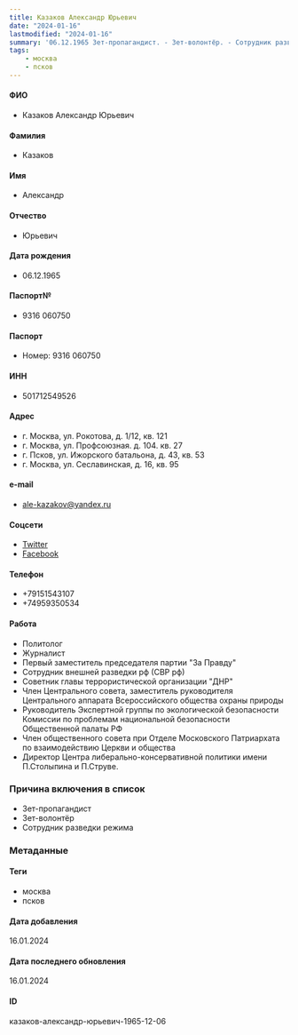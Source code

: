 ```yaml
---
title: Казаков Александр Юрьевич
date: "2024-01-16"
lastmodified: "2024-01-16"
summary: '06.12.1965 Зет-пропагандист. - Зет-волонтёр. - Сотрудник разведки режима'
tags: 
    - москва
    - псков
---
```

<!--# pp2-->
<!--## Фигурант-->
<!--### Личные данные-->
#### ФИО
- Казаков Александр Юрьевич
#### Фамилия
- Казаков
#### Имя
- Александр
#### Отчество
- Юрьевич
#### Дата рождения
- 06.12.1965
#### Паспорт№
- 9316 060750
#### Паспорт
- Номер: 9316 060750
#### ИНН
- 501712549526
#### Адрес
- г. Москва, ул. Рокотова, д. 1/12, кв. 121
- г. Москва, ул. Профсоюзная. д. 104. кв. 27
- г. Псков, ул. Ижорского батальона, д. 43, кв. 53
- г. Москва, ул. Сеславинская, д. 16, кв. 95
#### e-mail
- ale-kazakov@yandex.ru
#### Соцсети
- [Twitter](https://twitter.com/ale_kazak)
- [Facebook](https://www.facebook.com/ale.kazakov)
#### Телефон
- +79151543107
- +74959350534
#### Работа
- Политолог
- Журналист
- Первый заместитель председателя партии "За Правду"
- Сотрудник внешней разведки рф (СВР рф)
- Советник главы террористической организации "ДНР"
- Член Центрального совета, заместитель руководителя Центрального аппарата Всероссийского общества охраны природы
- Руководитель Экспертной группы по экологической безопасности Комиссии по проблемам национальной безопасности Общественной палаты РФ
- Член общественного совета при Отделе Московского Патриархата по взаимодействию Церкви и общества
- Директор Центра либерально-консервативной политики имени П.Столыпина и П.Струве.
### Причина включения в список
- Зет-пропагандист
- Зет-волонтёр
- Сотрудник разведки режима
### Метаданные
#### Теги
- москва
- псков
#### Дата добавления
16.01.2024
#### Дата последнего обновления
16.01.2024
#### ID
казаков-александр-юрьевич-1965-12-06
<!--## END;-->
